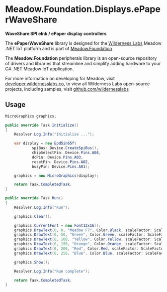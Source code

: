 # Meadow.Foundation.Displays.ePaperWaveShare

**WaveShare SPI eInk / ePaper display controllers**

The **ePaperWaveShare** library is designed for the [Wilderness Labs](www.wildernesslabs.co) Meadow .NET IoT platform and is part of [Meadow.Foundation](https://developer.wildernesslabs.co/Meadow/Meadow.Foundation/)

The **Meadow.Foundation** peripherals library is an open-source repository of drivers and libraries that streamline and simplify adding hardware to your C# .NET Meadow IoT application.

For more information on developing for Meadow, visit [developer.wildernesslabs.co](http://developer.wildernesslabs.co/), to view all Wilderness Labs open-source projects, including samples, visit [github.com/wildernesslabs](https://github.com/wildernesslabs/)

## Usage

```csharp
MicroGraphics graphics;

public override Task Initialize()
{
    Resolver.Log.Info("Initialize ...");

    var display = new Epd5in65f(
            spiBus: Device.CreateSpiBus(),
            chipSelectPin: Device.Pins.A04,
            dcPin: Device.Pins.A03,
            resetPin: Device.Pins.A02,
            busyPin: Device.Pins.A01);

    graphics = new MicroGraphics(display);

    return Task.CompletedTask;
}

public override Task Run()
{
    Resolver.Log.Info("Run");

    graphics.Clear();

    graphics.CurrentFont = new Font12x16();
    graphics.DrawText(0, 0, "Meadow F7", Color.Black, scaleFactor: ScaleFactor.X2);
    graphics.DrawText(0, 50, "Green", Color.Green, scaleFactor: ScaleFactor.X2);
    graphics.DrawText(0, 100, "Yellow", Color.Yellow, scaleFactor: ScaleFactor.X2);
    graphics.DrawText(0, 150, "Orange", Color.Orange, scaleFactor: ScaleFactor.X2);
    graphics.DrawText(0, 200, "Red", Color.Red, scaleFactor: ScaleFactor.X2);
    graphics.DrawText(0, 250, "Blue", Color.Blue, scaleFactor: ScaleFactor.X2);

    graphics.Show();

    Resolver.Log.Info("Run complete");

    return Task.CompletedTask;
}

```
